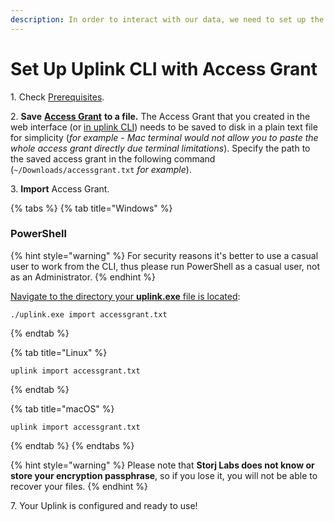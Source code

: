 ```yaml
---
description: In order to interact with our data, we need to set up the Uplink CLI
---
```


# Set Up Uplink CLI with Access Grant

1\. Check [Prerequisites](../prerequisites.md).

2\. **Save** [**Access Grant**](create-first-access-grant.md) **to a file.** The Access Grant that you created in the web interface (or [in uplink CLI](../generate-access-grants-and-tokens/generate-a-token.md)) needs to be saved to disk in a plain text file for simplicity (_for example - Mac terminal would not allow you to paste the whole access grant directly due terminal limitations_). Specify the path to the saved access grant in the following command (`~/Downloads/accessgrant.txt` _for example_).

3\. **Import** Access Grant.

{% tabs %}
{% tab title="Windows" %}
### PowerShell

{% hint style="warning" %}
For security reasons it's better to use a casual user to work from the CLI, thus please run PowerShell as a casual user, not as an Administrator.
{% endhint %}

[Navigate to the directory your **uplink.exe** file is located](../../../support/faqs.md#how-do-i-navigate-to-the-binary-location):

```
./uplink.exe import accessgrant.txt
```
{% endtab %}

{% tab title="Linux" %}
```
uplink import accessgrant.txt
```
{% endtab %}

{% tab title="macOS" %}
```
uplink import accessgrant.txt
```
{% endtab %}
{% endtabs %}

{% hint style="warning" %}
Please note that **Storj Labs does not know or store your encryption passphrase**, so if you lose it, you will not be able to recover your files.
{% endhint %}

7\.  Your Uplink is configured and ready to use!
